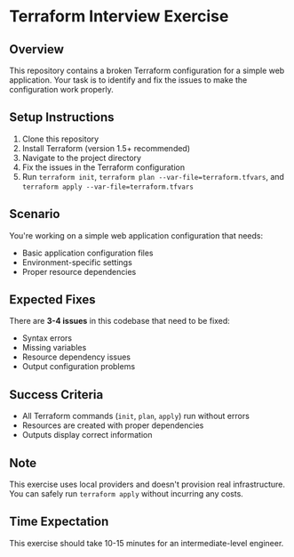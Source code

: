 # Terraform Interview Exercise 

## Overview

This repository contains a broken Terraform configuration for a simple web application. Your task is to identify and fix the issues to make the configuration work properly.

## Setup Instructions

1. Clone this repository
2. Install Terraform (version 1.5+ recommended)
3. Navigate to the project directory
4. Fix the issues in the Terraform configuration
5. Run `terraform init`, `terraform plan --var-file=terraform.tfvars`, and `terraform apply --var-file=terraform.tfvars`

## Scenario

You're working on a simple web application configuration that needs:

- Basic application configuration files
- Environment-specific settings
- Proper resource dependencies

## Expected Fixes

There are **3-4 issues** in this codebase that need to be fixed:

- Syntax errors
- Missing variables
- Resource dependency issues
- Output configuration problems

## Success Criteria

- All Terraform commands (`init`, `plan`, `apply`) run without errors
- Resources are created with proper dependencies
- Outputs display correct information

## Note

This exercise uses local providers and doesn't provision real infrastructure. You can safely run `terraform apply` without incurring any costs.

## Time Expectation

This exercise should take 10-15 minutes for an intermediate-level engineer.
